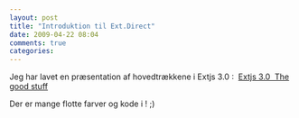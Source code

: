 ```yaml
---
layout: post
title: "Introduktion til Ext.Direct"
date: 2009-04-22 08:04
comments: true 
categories: 
---
```

Jeg har lavet en præsentation af hovedtrækkene i Extjs 3.0 :  <a title="Extjs 3.0 The good stuff" href="http://pedant.dk/archive/Extjs_3_0_The_good_stuff.pdf">Extjs 3.0  The good stuff</a>

Der er mange flotte farver og kode i ! ;)
